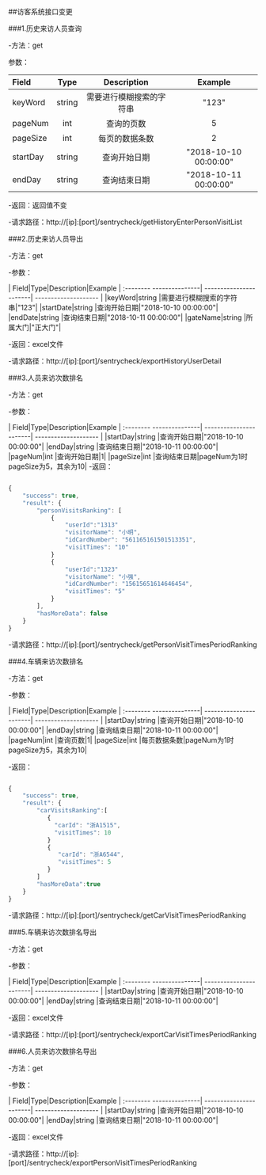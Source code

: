

##访客系统接口变更

###1.历史来访人员查询

-方法：get

参数：

| Field|Type|Description|Example
| :----- | :-----------:| :--:|:--:|
| keyWord|string |需要进行模糊搜索的字符串|"123"|
| pageNum|int |查询的页数|5|
| pageSize|int |每页的数据条数|2|
| startDay|string |查询开始日期|"2018-10-10 00:00:00"|
| endDay|string |查询结束日期|"2018-10-11 00:00:00"|

-返回：返回值不变

-请求路径：http://[ip]:[port]/sentrycheck/getHistoryEnterPersonVisitList

###2.历史来访人员导出

-方法：get

-参数：

| Field|Type|Description|Example
| :-------- ---------------| -----------------------| -------------------- |
|keyWord|string |需要进行模糊搜索的字符串|"123"|
|startDate|string |查询开始日期|"2018-10-10 00:00:00"|
|endDate|string |查询结束日期|"2018-10-11 00:00:00"|
|gateName|string |所属大门|"正大门"|

-返回：excel文件

-请求路径：http://[ip]:[port]/sentrycheck/exportHistoryUserDetail


###3.人员来访次数排名

-方法：get

-参数：

| Field|Type|Description|Example
| :-------- ---------------| -----------------------| -------------------- |
|startDay|string |查询开始日期|"2018-10-10 00:00:00"|
|endDay|string |查询结束日期|"2018-10-11 00:00:00"|
|pageNum|int |查询开始日期|1|
|pageSize|int |查询结束日期|pageNum为1时pageSize为5，其余为10|
-返回：

```javascript

{
    "success": true,
    "result": {
        "personVisitsRanking": [
            {
            	"userId":"1313"
                "visitorName": "小明",
                "idCardNumber": "561165161501513351",
                "visitTimes": "10"
            }
            {
            	"userId":"1323"
                "visitorName": "小强",
                "idCardNumber": "15615651614646454",
                "visitTimes": "5"
            }
        ],
        "hasMoreData": false
    }
}

```



-请求路径：http://[ip]:[port]/sentrycheck/getPersonVisitTimesPeriodRanking



###4.车辆来访次数排名

-方法：get

-参数：

| Field|Type|Description|Example
| :-------- ---------------| -----------------------| -------------------- |
|startDay|string |查询开始日期|"2018-10-10 00:00:00"|
|endDay|string |查询结束日期|"2018-10-11 00:00:00"|
|pageNum|int |查询页数|1|
|pageSize|int |每页数据条数|pageNum为1时pageSize为5，其余为10|

-返回：

```javascript

{
    "success": true,
    "result": {
        "carVisitsRanking":[
           {
             "carId": "浙A1515",
             "visitTimes": 10
           }
           {
              "carId": "浙A6544",
              "visitTimes": 5
           }
        ]
        "hasMoreData":true
    }
}

```



-请求路径：http://[ip]:[port]/sentrycheck/getCarVisitTimesPeriodRanking



###5.车辆来访次数排名导出

-方法：get

-参数：

| Field|Type|Description|Example
| :-------- ---------------| -----------------------| -------------------- |
|startDay|string |查询开始日期|"2018-10-10 00:00:00"|
|endDay|string |查询结束日期|"2018-10-11 00:00:00"|

-返回：excel文件

-请求路径：http://[ip]:[port]/sentrycheck/exportCarVisitTimesPeriodRanking



###6.人员来访次数排名导出

-方法：get

-参数：

| Field|Type|Description|Example
| :-------- ---------------| -----------------------| -------------------- |
|startDay|string |查询开始日期|"2018-10-10 00:00:00"|
|endDay|string |查询结束日期|"2018-10-11 00:00:00"|

-返回：excel文件



-请求路径：http://[ip]:[port]/sentrycheck/exportPersonVisitTimesPeriodRanking